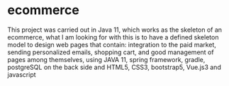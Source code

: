 # ecommerce
This project was carried out in Java 11, which works as the skeleton of an ecommerce, what I am looking for with this is to have a defined skeleton model to design web pages that contain: integration to the paid market, sending personalized emails, shopping cart, and good management of pages among themselves, using JAVA 11, spring framework, gradle, postgreSQL on the back side and HTML5, CSS3, bootstrap5, Vue.js3 and javascript
